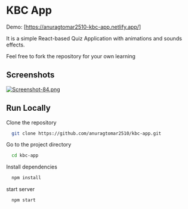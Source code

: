 
# KBC App

Demo: [https://anuragtomar2510-kbc-app.netlify.app/]

It is a simple React-based Quiz Application with animations and sounds effects.


Feel free to fork the repository for your own learning






## Screenshots

[![Screenshot-84.png](https://i.postimg.cc/v8hJgzkw/Screenshot-84.png)](https://postimg.cc/PNL30mdS)












## Run Locally


Clone the repository

```bash
  git clone https://github.com/anuragtomar2510/kbc-app.git
```

Go to the project directory

```bash
  cd kbc-app
```


Install dependencies

```bash
  npm install
```

start server 

```bash
  npm start
```

```
  
